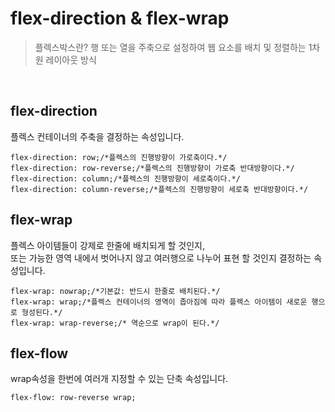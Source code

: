 # flex-direction & flex-wrap

> 플렉스박스란? 행 또는 열을 주축으로 설정하여 웹 요소를 배치 및 정렬하는 1차원 레이아웃 방식
<br>

## flex-direction
플렉스 컨테이너의 주축을 결정하는  속성입니다.<br>

```
flex-direction: row;/*플렉스의 진행방향이 가로축이다.*/
flex-direction: row-reverse;/*플렉스의 진행방향이 가로축 반대방향이다.*/
flex-direction: column;/*플렉스의 진행방향이 세로축이다.*/
flex-direction: column-reverse;/*플렉스의 진행방향이 세로축 반대방향이다.*/
```

## flex-wrap
플렉스 아이템들이 강제로 한줄에 배치되게 할 것인지,<br> 
또는 가능한 영역 내에서 벗어나지 않고 여러행으로 나누어 표현 할 것인지 결정하는 속성입니다.
```
flex-wrap: nowrap;/*기본값: 반드시 한줄로 배치된다.*/
flex-wrap: wrap;/*플렉스 컨테이너의 영역이 좁아짐에 따라 플렉스 아이템이 새로운 행으로 형성된다.*/
flex-wrap: wrap-reverse;/* 역순으로 wrap이 된다.*/
```

## flex-flow
wrap속성을 한번에 여러개 지정할 수 있는 단축 속성입니다.
```
flex-flow: row-reverse wrap;
```
